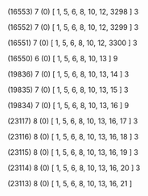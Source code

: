 (16553) 7 (0) [ 1, 5, 6, 8, 10, 12, 3298 ] 3 


(16552) 7 (0) [ 1, 5, 6, 8, 10, 12, 3299 ] 3 


(16551) 7 (0) [ 1, 5, 6, 8, 10, 12, 3300 ] 3 


(16550) 6 (0) [ 1, 5, 6, 8, 10, 13 ] 9 


(19836) 7 (0) [ 1, 5, 6, 8, 10, 13, 14 ] 3 


(19835) 7 (0) [ 1, 5, 6, 8, 10, 13, 15 ] 3 


(19834) 7 (0) [ 1, 5, 6, 8, 10, 13, 16 ] 9 


(23117) 8 (0) [ 1, 5, 6, 8, 10, 13, 16, 17 ] 3 


(23116) 8 (0) [ 1, 5, 6, 8, 10, 13, 16, 18 ] 3 


(23115) 8 (0) [ 1, 5, 6, 8, 10, 13, 16, 19 ] 3 


(23114) 8 (0) [ 1, 5, 6, 8, 10, 13, 16, 20 ] 3 


(23113) 8 (0) [ 1, 5, 6, 8, 10, 13, 16, 21 ]  

